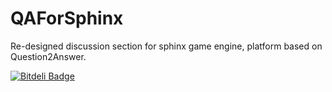 QAForSphinx
===========

Re-designed discussion section for sphinx game engine, platform based on Question2Answer.


[![Bitdeli Badge](https://d2weczhvl823v0.cloudfront.net/technommy/qaforsphinx/trend.png)](https://bitdeli.com/free "Bitdeli Badge")

